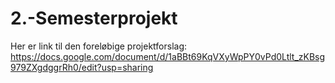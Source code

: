 # 2.-Semesterprojekt


Her er link til den foreløbige projektforslag: https://docs.google.com/document/d/1aBBt69KqVXyWpPY0vPd0Ltlt_zKBsg979ZXgdggrRh0/edit?usp=sharing
